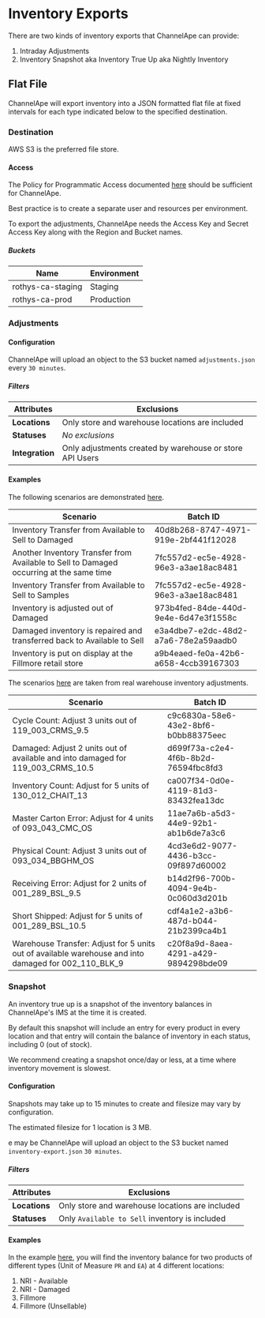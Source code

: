 # Inventory Exports

There are two kinds of inventory exports that ChannelApe can provide:

1. Intraday Adjustments
1. Inventory Snapshot aka Inventory True Up aka Nightly Inventory

## Flat File

ChannelApe will export inventory into a JSON formatted flat file at fixed intervals for each type indicated below to the specified destination.

### Destination

AWS S3 is the preferred file store.

#### Access

The Policy for Programmatic Access documented [here](https://aws.amazon.com/blogs/security/writing-iam-policies-how-to-grant-access-to-an-amazon-s3-bucket/) should be sufficient for ChannelApe.

Best practice is to create a separate user and resources per environment.

To export the adjustments, ChannelApe needs the Access Key and Secret Access Key along with the Region and Bucket names.

##### Buckets

| Name              | Environment |
| ----------------- | ----------- |
| rothys-ca-staging | Staging     |
| rothys-ca-prod    | Production  |

### Adjustments

#### Configuration

ChannelApe will upload an object to the S3 bucket named `adjustments.json` every `30 minutes`.

##### Filters

| Attributes      | Exclusions                                               |
| --------------- | -------------------------------------------------------- |
| **Locations**   | Only store and warehouse locations are included          |
| **Statuses**    | _No exclusions_                                          |
| **Integration** | Only adjustments created by warehouse or store API Users |

#### Examples

The following scenarios are demonstrated [here](adjustments.json).

| Scenario                                                                                | Batch ID                             |
| --------------------------------------------------------------------------------------- | ------------------------------------ |
| Inventory Transfer from Available to Sell to Damaged                                    | 40d8b268-8747-4971-919e-2bf441f12028 |
| Another Inventory Transfer from Available to Sell to Damaged occurring at the same time | 7fc557d2-ec5e-4928-96e3-a3ae18ac8481 |
| Inventory Transfer from Available to Sell to Samples                                    | 7fc557d2-ec5e-4928-96e3-a3ae18ac8481 |
| Inventory is adjusted out of Damaged                                                    | 973b4fed-84de-440d-9e4e-6d47e3f1558c |
| Damaged inventory is repaired and transferred back to Available to Sell                 | e3a4dbe7-e2dc-48d2-a7a6-78e2a59aadb0 |
| Inventory is put on display at the Fillmore retail store                                | a9b4eaed-fe0a-42b6-a658-4ccb39167303 |

The scenarios [here](nri-test-adjustments-2023-04.json) are taken from real warehouse inventory adjustments.

| Scenario                                                                                             | Batch ID                             |
| ---------------------------------------------------------------------------------------------------- | ------------------------------------ |
| Cycle Count: Adjust 3 units out of 119_003_CRMS_9.5                                                  | c9c6830a-58e6-43e2-8bf6-b0bb88375eec |
| Damaged: Adjust 2 units out of available and into damaged for 119_003_CRMS_10.5                      | d699f73a-c2e4-4f6b-8b2d-76594fbc8fd3 |
| Inventory Count: Adjust for 5 units of 130_012_CHAIT_13                                              | ca007f34-0d0e-4119-81d3-83432fea13dc |
| Master Carton Error: Adjust for 4 units of 093_043_CMC_OS                                            | 11ae7a6b-a5d3-44e9-92b1-ab1b6de7a3c6 |
| Physical Count: Adjust 3 units out of 093_034_BBGHM_OS                                               | 4cd3e6d2-9077-4436-b3cc-09f897d60002 |
| Receiving Error: Adjust for 2 units of 001_289_BSL_9.5                                               | b14d2f96-700b-4094-9e4b-0c060d3d201b |
| Short Shipped: Adjust for 5 units of 001_289_BSL_10.5                                                | cdf4a1e2-a3b6-487d-b044-21b2399ca4b1 |
| Warehouse Transfer: Adjust for 5 units out of available warehouse and into damaged for 002_110_BLK_9 | c20f8a9d-8aea-4291-a429-9894298bde09 |

### Snapshot

An inventory true up is a snapshot of the inventory balances in ChannelApe's IMS at the time it is created.

By default this snapshot will include an entry for every product in every location and that entry will contain the balance of inventory in each status, including 0 (out of stock).

We recommend creating a snapshot once/day or less, at a time where inventory movement is slowest.

#### Configuration

Snapshots may take up to 15 minutes to create and filesize may vary by configuration.

The estimated filesize for 1 location is 3 MB.

e may be ChannelApe will upload an object to the S3 bucket named `inventory-export.json` `30 minutes`.

##### Filters

| Attributes    | Exclusions                                      |
| ------------- | ----------------------------------------------- |
| **Locations** | Only store and warehouse locations are included |
| **Statuses**  | Only `Available to Sell` inventory is included  |

#### Examples

In the example [here](inventory-export.json), you will find the inventory balance for two products of different types (Unit of Measure `PR` and `EA`) at 4 different locations:

1. NRI - Available
1. NRI - Damaged
1. Fillmore
1. Fillmore (Unsellable)
